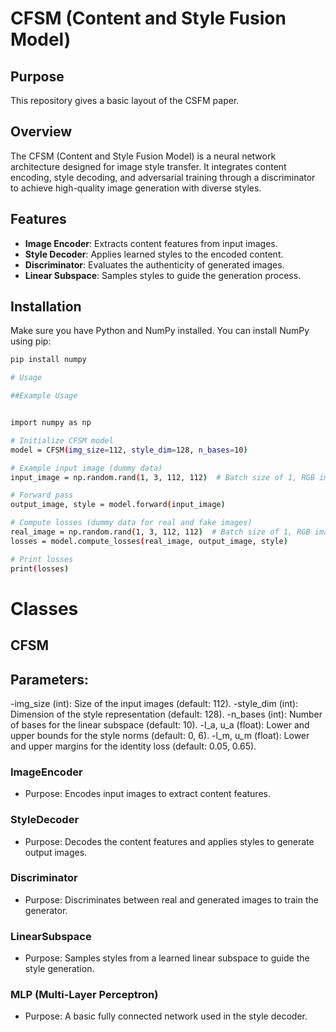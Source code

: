 # CFSM (Content and Style Fusion Model)

## Purpose
This repository gives a basic layout of the CSFM paper.

## Overview
The CFSM (Content and Style Fusion Model) is a neural network architecture designed for image style transfer. It integrates content encoding, style decoding, and adversarial training through a discriminator to achieve high-quality image generation with diverse styles.

## Features
- **Image Encoder**: Extracts content features from input images.
- **Style Decoder**: Applies learned styles to the encoded content.
- **Discriminator**: Evaluates the authenticity of generated images.
- **Linear Subspace**: Samples styles to guide the generation process.

## Installation
Make sure you have Python and NumPy installed. You can install NumPy using pip:

```bash
pip install numpy

# Usage

##Example Usage


import numpy as np

# Initialize CFSM model
model = CFSM(img_size=112, style_dim=128, n_bases=10)

# Example input image (dummy data)
input_image = np.random.rand(1, 3, 112, 112)  # Batch size of 1, RGB image

# Forward pass
output_image, style = model.forward(input_image)

# Compute losses (dummy data for real and fake images)
real_image = np.random.rand(1, 3, 112, 112)  # Batch size of 1, RGB image
losses = model.compute_losses(real_image, output_image, style)

# Print losses
print(losses)
```
# Classes

## CFSM

## Parameters:
 -img_size (int): Size of the input images (default: 112).
 -style_dim (int): Dimension of the style representation (default: 128).
 -n_bases (int): Number of bases for the linear subspace (default: 10).
 -l_a, u_a (float): Lower and upper bounds for the style norms (default: 0, 6).
 -l_m, u_m (float): Lower and upper margins for the identity loss (default: 0.05, 0.65).

### ImageEncoder
 - Purpose: Encodes input images to extract content features.
### StyleDecoder
 - Purpose: Decodes the content features and applies styles to generate output images.
### Discriminator
 - Purpose: Discriminates between real and generated images to train the generator.
### LinearSubspace
 - Purpose: Samples styles from a learned linear subspace to guide the style generation.
### MLP (Multi-Layer Perceptron)
 - Purpose: A basic fully connected network used in the style decoder.

